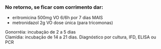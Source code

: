### **No retorno, se ficar com corrimento dar:**


- eritromicina 500mg VO 6/6h por 7 dias MAIS  
- metronidazol 2g VO dose única (para tricomonas)

Gonorréia: incubação de 2 a 5 dias  
Clamídia: incubação de 14 a 21 dias. Diagnóstico por cultura, IFD, ELISA ou PCR


